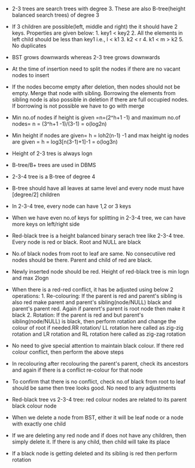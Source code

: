 * 2-3 trees are search trees with degree 3. These are also B-tree(height balanced search trees) of degree 3

* If 3 children are possible(left, middle and right) the it should have 2 keys. Properties are given below:
        1. key1 < key2
        2. All the elements in left child should be less than key1 i.e., l < k1
        3. k2 < r
        4. k1 < m > k2
        5. No duplicates

* BST grows downwards whereas 2-3 tree grows downwards

* At the time of insertion need to split the nodes if there are no vacant nodes to insert

* If the nodes become empty after deletion, then nodes should not be empty. Merge that node with sibling. Borrowing the elements from sibling node is also possible in deletion if there are full occupied nodes. If borrowing is not possible we have to go with merge

* Min no.of nodes if height is given =n=(2^h+1 -1) and maximum no.of nodes= n = (3^h+1 -1)/(3-1) = o(log2n)

* Min height if nodes are given= h = loh2(n-1) -1 and max height ig nodes are given = h = log3[n(3-1)+1]-1 = o(log3n)

* Height of 2-3 tres is always logn

* B-tree/B+ trees are used in DBMS

* 2-3-4 tree is a B-tree of degree 4

* B-tree should have all leaves at same level and every node must have [degree/2] children

* In 2-3-4 tree, every node can have 1,2 or 3 keys

* When we have even no.of keys for splitting in 2-3-4 tree, we can have more keys on left/right side

* Red-black tree is a height balanced binary serach tree like 2-3-4 tree. Every node is red or black. Root and NULL are black

* No.of black nodes from root to leaf are same. No consecutiive red nodes should be there. Parent and child of red are black.

* Newly inserted node should be red. Height of red-black tree is min logn and max 2logn

* When there is a red-red conflict, it has be adjusted using below 2 operations:
        1. Re-colouring: If the parent is red and parent's sibling is also red make parent and parent's sibling(node/NULL) black and parent's parent red. Again if parenrt's parent is root node then make it black
        2. Rotation: If the parent is red and but parent's sibling(node/NULL) is black, then perform rotation and change the colour of root if needed.RR rotation/ LL rotation here called as zig-zig rotation and LR rotation and RL rotation here called as zig-zag rotation

* No need to give special attention to maintain black colour. If there red colour conflict, then perform the above steps

* In recolouring after recolouring the parent's parent, check its ancestors and again if there is a conflict re-colour for that node

* To confirm that there is no conflict, check no.of black from root to leaf should be same then tree looks good. No need to any adjustments

* Red-black tree vs 2-3-4 tree: red colour nodes are related to its parent black colour node

* When we delete a node from BST, either it will be leaf node or a node with exactly one child

* If we are deleting any red node and if does not have any children, then simply delete it. If there is any child, then child will take its place

* If a black node is getting deleted and its sibling is red then perform rotation
